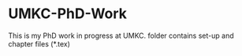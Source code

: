 # UMKC-PhD-Work
This is my PhD work in progress at UMKC.
<Dissertation> folder contains set-up and chapter files (*.tex)
